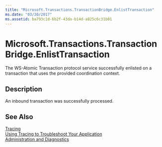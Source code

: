 ```yaml
---
title: "Microsoft.Transactions.TransactionBridge.EnlistTransaction"
ms.date: "03/30/2017"
ms.assetid: ba793c1d-6b2f-43da-b14d-a825c6c31b01
---
```

# Microsoft.Transactions.TransactionBridge.EnlistTransaction
The WS-Atomic Transaction protocol service successfully enlisted on a transaction that uses the provided coordination context.  
  
## Description  
 An inbound transaction was successfully processed.  
  
## See Also  
 [Tracing](../../../../../docs/framework/wcf/diagnostics/tracing/index.md)  
 [Using Tracing to Troubleshoot Your Application](../../../../../docs/framework/wcf/diagnostics/tracing/using-tracing-to-troubleshoot-your-application.md)  
 [Administration and Diagnostics](../../../../../docs/framework/wcf/diagnostics/index.md)

